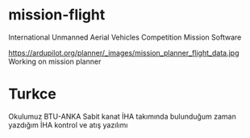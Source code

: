 # mission-flight
International Unmanned Aerial Vehicles Competition Mission Software

https://ardupilot.org/planner/_images/mission_planner_flight_data.jpg
Working on mission planner

# Turkce
Okulumuz BTU-ANKA Sabit kanat İHA takımında bulunduğum zaman yazdığım İHA kontrol ve atış yazılımı
